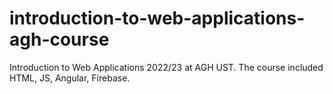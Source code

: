 # introduction-to-web-applications-agh-course
Introduction to Web Applications 2022/23 at AGH UST. The course included HTML, JS, Angular, Firebase.
